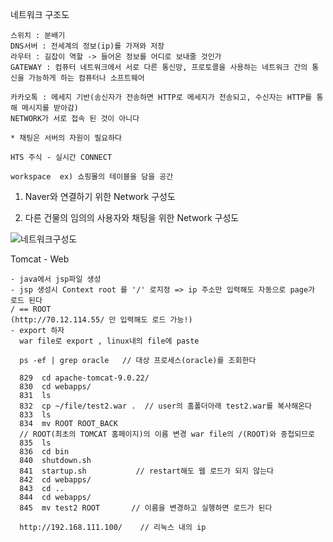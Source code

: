 네트워크 구조도

```
스위치 : 분배기
DNS서버 : 전세계의 정보(ip)를 가져와 저장
라우터 : 길잡이 역할 -> 들어온 정보를 어디로 보내줄 것인가
GATEWAY : 컴퓨터 네트워크에서 서로 다른 통신망, 프로토콜을 사용하는 네트워크 간의 통신을 가능하게 하는 컴퓨터나 소프트웨어

카카오톡 : 메세지 기반(송신자가 전송하면 HTTP로 메세지가 전송되고, 수신자는 HTTP를 통해 메시지를 받아감) 
NETWORK가 서로 접속 된 것이 아니다

* 채팅은 서버의 자원이 필요하다

HTS 주식 - 실시간 CONNECT

workspace  ex) 쇼핑몰의 테이블을 담을 공간

```



1) Naver와 연결하기 위한 Network 구성도

2) 다른 건물의 임의의 사용자와 채팅을 위한 Network 구성도

![네트워크구성도](https://user-images.githubusercontent.com/49560745/61841854-1974e580-aed1-11e9-9fd1-ffa993ab885a.PNG)



Tomcat - Web

```
- java에서 jsp파일 생성
- jsp 생성시 Context root 를 '/' 로지정 => ip 주소만 입력해도 자동으로 page가 로드 된다
/ == ROOT
(http://70.12.114.55/ 만 입력해도 로드 가능!)
- export 하자
  war file로 export , linux내의 file에 paste
	
  ps -ef | grep oracle   // 대상 프로세스(oracle)를 조회한다

  829  cd apache-tomcat-9.0.22/
  830  cd webapps/
  831  ls
  832  cp ~/file/test2.war .  // user의 홈폴더아래 test2.war를 복사해온다
  833  ls
  834  mv ROOT ROOT_BACK     
  // ROOT(최초의 TOMCAT 홈페이지)의 이름 변경 war file의 /(ROOT)와 중첩되므로
  835  ls
  836  cd bin
  840  shutdown.sh        
  841  startup.sh           // restart해도 웹 로드가 되지 않는다
  842  cd webapps/
  843  cd ..
  844  cd webapps/
  845  mv test2 ROOT       // 이름을 변경하고 실행하면 로드가 된다
  
  http://192.168.111.100/    // 리눅스 내의 ip

```

